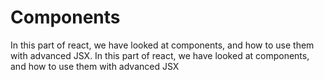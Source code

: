 # Components

In this part of react, we have looked at components, and how to use them with advanced JSX.
In this part of react, we have looked at components, and how to use them with advanced JSX


